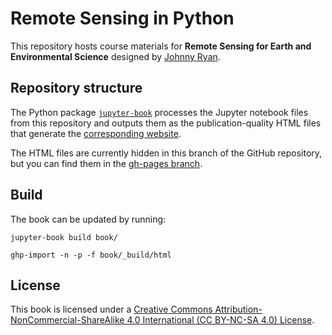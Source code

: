 # Remote Sensing in Python

This repository hosts course materials for **Remote Sensing for Earth and Environmental Science** designed by [Johnny Ryan](https://nicholas.duke.edu/people/faculty/ryan).

## Repository structure

The Python package [`jupyter-book`](https://jupyterbook.org/intro.html#install-jupyter-book) processes the Jupyter notebook files from this repository and outputs them as the publication-quality HTML files that generate the [corresponding website](https://ryan-lab-duke.github.io/remote-sensing-python/).

The HTML files are currently hidden in this branch of the GitHub repository, but you can find them in the [gh-pages branch](https://github.com/ryan-lab-duke/remote-sensing-python/tree/gh-pages).

## Build

The book can be updated by running:

`jupyter-book build book/`

`ghp-import -n -p -f book/_build/html`

## License

This book is licensed under a [Creative Commons Attribution-NonCommercial-ShareAlike 4.0 International (CC BY-NC-SA 4.0) License](https://creativecommons.org/licenses/by-nc-sa/4.0/).
